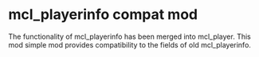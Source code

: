 # mcl_playerinfo compat mod

The functionality of mcl_playerinfo has been merged into mcl_player. This mod
simple mod provides compatibility to the fields of old mcl_playerinfo.
